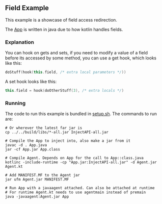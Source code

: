 ## Field Example

This example is a showcase of field access redirection.

The [App](App.java) is written in java due to how kotlin handles fields.

### Explanation

You can hook on gets and sets, if you need to modify a value
of a field before its accessed by some method, you can use a get hook,
which looks like this:
```kotlin
doStuff(hook(this.field, /* extra local parameters */))
```

A set hook looks like this:
```kotlin
this.field = hook(doOtherStuff(3), /* extra locals */)
```

### Running

The code to run this example is bundled in [setup.sh](setup.sh).
The commands to run are:

```shell
# Or wherever the latest far jar is
cp ../../build/libs/*-all.jar InjectAPI-all.jar

# Compile the App to inject into, also make a jar from it
javac -d . App.java
jar -cf App.jar App.class

# Compile Agent. Depends on App for the call to App::class.java
kotlinc -include-runtime -cp "App.jar:InjectAPI-all.jar" -d Agent.jar Agent.kt

# Add MANIFEST.MF to the Agent jar
jar ufm Agent.jar MANIFEST.MF

# Run App with a javaagent attached. Can also be attached at runtime
# For runtime Agent.kt needs to use agentmain instead of premain
java -javaagent:Agent.jar App
```